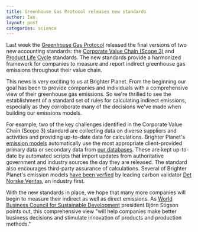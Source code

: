 ```yaml
---
title: Greenhouse Gas Protocol releases new standards
author: Ian
layout: post
categories: science
---
```


Last week the [Greenhouse Gas Protocol](http://ghgprotocol.org) released the final versions of two new accounting standards: the [Corporate Value Chain (Scope 3)](http://www.ghgprotocol.org/corporate-value-chain-standard) and [Product Life Cycle](http://http://www.ghgprotocol.org/standards/product-standard) standards. The new standards provide a harmonized framework for companies to measure and report indirect greenhouse gas emissions throughout their value chain.

This news is very exciting to us at Brighter Planet. From the beginning our goal has been to provide companies and individuals with a comprehensive view of their greenhouse gas emissions. So we're thrilled to see the establishment of a standard set of rules for calculating indirect emissions, especially as they corroborate many of the decisions we've made when building our emissions models.

For example, two of the key challenges identified in the Corporate Value Chain (Scope 3) standard are collecting data on diverse suppliers and activities and providing up-to-date data for calculations. Brighter Planet's [emission models](http://carbon.brighterplanet.com/models) automatically use the most appropriate client-provided primary data or secondary data from [our databases](http://data.brighterplanet.com/). These are kept up-to-date by automated scripts that import updates from authoritative government and industry sources the day they are released. The standard also encourages third-party assurance of calculations. Several of Brighter Planet's emission models [have been verfied](http://brighterplanet.com/certified) by leading carbon validator [Det Norske Veritas](http://www.dnv.com/), an industry first.

With the new standards in place, we hope that many more companies will begin to measure their indirect as well as direct emissions. As [World Business Council for Sustainable Development](http://www.wbcsd.org/) president Björn Stigson points out, this comprehensive view "will help companies make better business decisions and stimulate innovation of products and production methods."
